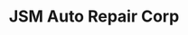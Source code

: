 ---
title: "JSM Auto Repair Corp"
url: /east-hampton-north/jsm-auto-repair-corp/
shop: car repair
---